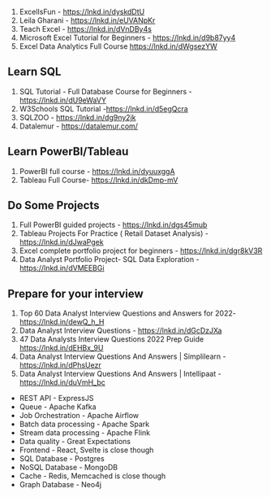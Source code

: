 1. ExcelIsFun - https://lnkd.in/dyskdDtU
2. Leila Gharani - https://lnkd.in/eUVANpKr
3. Teach Excel - https://lnkd.in/dVnDBy4s
4. Microsoft Excel Tutorial for Beginners - https://lnkd.in/d9b87yy4
5. Excel Data Analytics Full Course https://lnkd.in/dWgsezYW

## Learn SQL
 
1. SQL Tutorial - Full Database Course for Beginners - https://lnkd.in/dU9eWaVY
2. W3Schools SQL Tutorial -https://lnkd.in/d5egQcra
3. SQLZOO - https://lnkd.in/dg9ny2jk
4. Datalemur - https://datalemur.com/

## Learn PowerBI/Tableau

1. PowerBI full course - https://lnkd.in/dyuuxggA
2. Tableau Full Course- https://lnkd.in/dkDmp-mV
 
 
## Do Some Projects
1. Full PowerBI guided projects - https://lnkd.in/dgs45mub
2. Tableau Projects For Practice ( Retail Dataset Analysis) - https://lnkd.in/dJwaPgek
3. Excel complete portfolio project for beginners - https://lnkd.in/dgr8kV3R
4. Data Analyst Portfolio Project-  SQL Data Exploration - https://lnkd.in/dVMEEBGi


## Prepare for your interview

1. Top 60 Data Analyst Interview Questions and Answers for 2022- https://lnkd.in/dewQ_h_H
2. Data Analyst Interview Questions - https://lnkd.in/dGcDzJXa
3. 47 Data Analysts Interview Questions 2022 Prep Guide https://lnkd.in/dEHBx_9U
4. Data Analyst Interview Questions And Answers | Simplilearn - 
https://lnkd.in/dPhsUezr
5. Data Analyst Interview Questions And Answers | Intellipaat - https://lnkd.in/duVmH_bc


- REST API - ExpressJS
- Queue - Apache Kafka
- Job Orchestration - Apache Airflow
- Batch data processing - Apache Spark
- Stream data processing - Apache Flink
- Data quality - Great Expectations
- Frontend - React, Svelte is close though
- SQL Database - Postgres
- NoSQL Database - MongoDB
- Cache - Redis, Memcached is close though
- Graph Database - Neo4j
